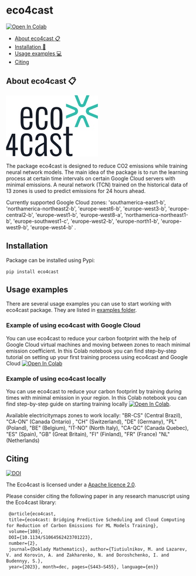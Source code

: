 # eco4cast

[![Open In Colab](https://colab.research.google.com/assets/colab-badge.svg)](https://colab.research.google.com/github/AIRI-Institute/eco4cast/blob/main/examples/eco4cast_demo/quick_start_guide.ipynb)

+ [About eco4cast :clipboard:](#1)
+ [Installation :wrench:](#2)
+ [Usage examples :computer:](#3)
+ [Citing](#4)
<!-- + [Feedback :envelope:](#6)  -->



## About eco4cast :clipboard: <a name="1"></a> 

![Logo](images/eco4cast_color.jpg)

The package eco4cast is designed to reduce CO2 emissions while training neural network models. The main idea of the package is to run the learning process at certain time intervals on certain Google Cloud servers with minimal emissions. A neural network (TCN) trained on the historical data of 13 zones is used to predict emissions for 24 hours ahead.

Currently supported Google Cloud zones: 'southamerica-east1-b', 'northamerica-northeast2-b', 'europe-west6-b', 'europe-west3-b', 'europe-central2-b', 'europe-west1-b', 'europe-west8-a', 'northamerica-northeast1-b', 'europe-southwest1-c', 'europe-west2-b', 'europe-north1-b', 'europe-west9-b',  'europe-west4-b' .

## Installation <a name="2"></a> 
Package can be installed using Pypi:
```
pip install eco4cast
```

## Usage examples <a name="3"></a> 
There are several usage examples you can use to start working with eco4cast package. They are listed in [examples folder](https://github.com/AIRI-Institute/eco4cast/tree/main/examples). 

### Example of using eco4cast with Google Cloud
You can use eco4cast to reduce your carbon footprint with the help of Google Cloud virtual machines and moving between zones to reach minimal emission coefficient. In this Colab notebook you can find step-by-step tutorial on setting up your first training process using eco4cast and Google Cloud [![Open In Colab](https://colab.research.google.com/assets/colab-badge.svg)](https://colab.research.google.com/github/AIRI-Institute/eco4cast/blob/main/examples/eco4cast_demo/quick_start_guide.ipynb)

### Example of using eco4cast locally
You can use eco4cast to reduce your carbon footprint by training during times with minimal emission in your region. In this Colab notebook you can find step-by-step guide on starting training locally [![Open In Colab](https://colab.research.google.com/assets/colab-badge.svg)](https://colab.research.google.com/github/AIRI-Institute/eco4cast/blob/main/examples/eco4cast_local_demo/local_quick_start_guide.ipynb). 

Available electricitymaps zones to work locally: 
"BR-CS" (Central Brazil), "CA-ON" (Canada Ontario) , "CH" (Switzerland), "DE" (Germany),
"PL" (Poland), "BE" (Belgium), "IT-NO" (North Italy), "CA-QC" (Canada Quebec), "ES" (Spain), 
"GB" (Great Britain), "FI" (Finland), "FR" (France) "NL" (Netherlands)

## Citing <a name="4"></a>

[![DOI](https://img.shields.io/badge/DOI-eco4cast%20article-brightgreen)](https://doi.org/10.1134/S1064562423701223)

The Eco4cast is licensed under a [Apache licence 2.0](https://www.apache.org/licenses/LICENSE-2.0).

Please consider citing the following paper in any research manuscript using the Eco4cast library:

```
 @article{eco4cast,
 title={eco4cast: Bridging Predictive Scheduling and Cloud Computing for Reduction of Carbon Emissions for ML Models Training},
 volume={108},
 DOI={10.1134/S1064562423701223},
 number={2},
 journal={Doklady Mathematics}, author={Tiutiulnikov, M. and Lazarev, V. and Korovin, A. and Zakharenko, N. and Doroshchenko, I. and Budennyy, S.},
 year={2023}, month=dec, pages={S443–S455}, language={en}}

```

<!-- ## Feedback <a name="6"></a>
email? -->
